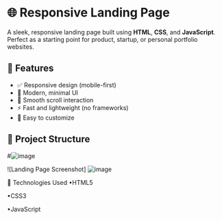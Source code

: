# 🌐 Responsive Landing Page

A sleek, responsive landing page built using **HTML**, **CSS**, and **JavaScript**. Perfect as a starting point for product, startup, or personal portfolio websites.

## 🚀 Features

- ✅ Responsive design (mobile-first)
- 🎨 Modern, minimal UI
- 📜 Smooth scroll interaction
- ⚡ Fast and lightweight (no frameworks)
- 🧩 Easy to customize

## 📁 Project Structure

#![image](https://github.com/user-attachments/assets/638bd38a-632d-4b8a-9e24-5a6162bea699)

![Landing Page Screenshot]
![image](https://github.com/user-attachments/assets/5b68ce14-3bde-4bcb-8147-21cbd8762dd7)

🔧 Technologies Used
 •HTML5

 •CSS3

 •JavaScript



